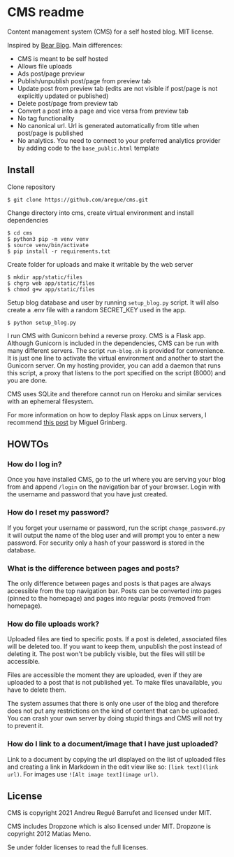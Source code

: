# CMS readme

Content management system (CMS) for a self hosted blog. MIT license.

Inspired by [Bear Blog](https://bearblog.dev). Main differences:

 - CMS is meant to be self hosted
 - Allows file uploads
 - Ads post/page preview
 - Publish/unpublish post/page from preview tab
 - Update post from preview tab (edits are not visible if post/page is not explicitly updated or published)
 - Delete post/page from preview tab
 - Convert a post into a page and vice versa from preview tab
 - No tag functionality
 - No canonical url. Url is generated automatically from title when post/page is published
 - No analytics. You need to connect to your preferred analytics provider by adding code to the `base_public.html` template
 
## Install

Clone repository

    $ git clone https://github.com/aregue/cms.git

Change directory into cms, create virtual environment and install dependencies 

    $ cd cms
    $ python3 pip -m venv venv
    $ source venv/bin/activate
    $ pip install -r requirements.txt

Create folder for uploads and make it writable by the web server

    $ mkdir app/static/files
    $ chgrp web app/static/files
    $ chmod g+w app/static/files

Setup blog database and user by running `setup_blog.py` script. It will also create a .env file with a random SECRET_KEY used in the app.

    $ python setup_blog.py

I run CMS with Gunicorn behind a reverse proxy. CMS is a Flask app. Although Gunicorn is included in the dependencies, CMS can be run with many different servers. The script `run-blog.sh` is provided for convenience. It is just one line to activate the virtual environment and another to start the Gunicorn server. On my hosting provider, you can add a daemon that runs this script, a proxy that listens to the port specified on the script (8000) and you are done. 

CMS uses SQLite and therefore cannot run on Heroku and similar services with an ephemeral filesystem.

For more information on how to deploy Flask apps on Linux servers, I recommend [this post](https://blog.miguelgrinberg.com/post/the-flask-mega-tutorial-part-xvii-deployment-on-linux) by Miguel Grinberg.

## HOWTOs

### How do I log in?

Once you have installed CMS, go to the url where you are serving your blog from and append `/login` on the navigation bar of your browser. Login with the username and password that you have just created.

### How do I reset my password?
If you forget your username or password, run the script `change_password.py` it will output the name of the blog user and will prompt you to enter a new password. For security only a hash of your password is stored in the database.

### What is the difference between pages and posts?

The only difference between pages and posts is that pages are always accessible from the top navigation bar. Posts can be converted into pages (pinned to the homepage) and pages into regular posts (removed from homepage).

### How do file uploads work?

Uploaded files are tied to specific posts. If a post is deleted, associated files will be deleted too. If you want to keep them, unpublish the post instead of deleting it. The post won't be publicly visible, but the files will still be accessible.

Files are accessible the moment they are uploaded, even if they are uploaded to a post that is not published yet. To make files unavailable, you have to delete them.

The system assumes that there is only one user of the blog and therefore does not put any restrictions on the kind of content that can be uploaded. You can crash your own server by doing stupid things and CMS will not try to prevent it.

### How do I link to a document/image that I have just uploaded? 

Link to a document by copying the url displayed on the list of uploaded files and creating a link in Markdown in the edit view like so: `[link text](link url)`. For images use `![Alt image text](image url)`.

## License

CMS is copyright 2021 Andreu Regué Barrufet and licensed under MIT.

CMS includes Dropzone which is also licensed under MIT. Dropzone is copyright 2012 Matias Meno. 

Se under folder licenses to read the full licenses.



